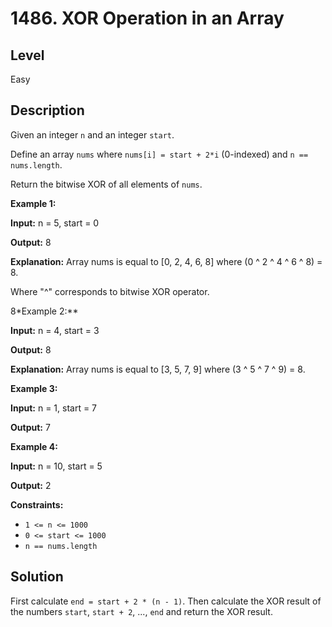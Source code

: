 # 1486. XOR Operation in an Array
## Level
Easy

## Description
Given an integer `n` and an integer `start`.

Define an array `nums` where `nums[i] = start + 2*i` (0-indexed) and `n == nums.length`.

Return the bitwise XOR of all elements of `nums`.

**Example 1:**

**Input:** n = 5, start = 0

**Output:** 8

**Explanation:** Array nums is equal to [0, 2, 4, 6, 8] where (0 ^ 2 ^ 4 ^ 6 ^ 8) = 8.

Where "^" corresponds to bitwise XOR operator.

8*Example 2:**

**Input:** n = 4, start = 3

**Output:** 8

**Explanation:** Array nums is equal to [3, 5, 7, 9] where (3 ^ 5 ^ 7 ^ 9) = 8.

**Example 3:**

**Input:** n = 1, start = 7

**Output:** 7

**Example 4:**

**Input:** n = 10, start = 5

**Output:** 2

**Constraints:**

* `1 <= n <= 1000`
* `0 <= start <= 1000`
* `n == nums.length`

## Solution
First calculate `end = start + 2 * (n - 1)`. Then calculate the XOR result of the numbers `start`, `start + 2`, ..., `end` and return the XOR result.
